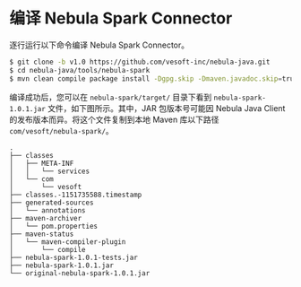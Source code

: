 # 编译 Nebula Spark Connector

逐行运行以下命令编译 Nebula Spark Connector。

```bash
$ git clone -b v1.0 https://github.com/vesoft-inc/nebula-java.git
$ cd nebula-java/tools/nebula-spark
$ mvn clean compile package install -Dgpg.skip -Dmaven.javadoc.skip=true
```

编译成功后，您可以在 `nebula-spark/target/` 目录下看到 `nebula-spark-1.0.1.jar` 文件，如下图所示。其中，JAR 包版本号可能因 Nebula Java Client 的发布版本而异。将这个文件复制到本地 Maven 库以下路径 `com/vesoft/nebula-spark/`。

```text
.
├── classes
│   ├── META-INF
│   │   └── services
│   └── com
│       └── vesoft
├── classes.-1151735588.timestamp
├── generated-sources
│   └── annotations
├── maven-archiver
│   └── pom.properties
├── maven-status
│   └── maven-compiler-plugin
│       └── compile
├── nebula-spark-1.0.1-tests.jar
├── nebula-spark-1.0.1.jar
└── original-nebula-spark-1.0.1.jar
```
